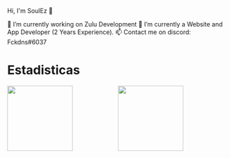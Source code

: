 
Hi, I'm SoulEz 👋

🔭 I’m currently working on Zulu Development
🌱 I’m currently a Website and App Developer (2 Years Experience).
📫 Contact me on discord: Fckdns#6037

# Estadisticas

<p align="center">
  <img align="left" height="150px" src="https://github-readme-stats.vercel.app/api?username=igormartins4&theme=vision-friendly-dark&show_icons=true" />
  <img height="150px" src="https://github-readme-stats.vercel.app/api/top-langs/?username=igormartins4&layout=compact&theme=vision-friendly-dark"/>
</p>
